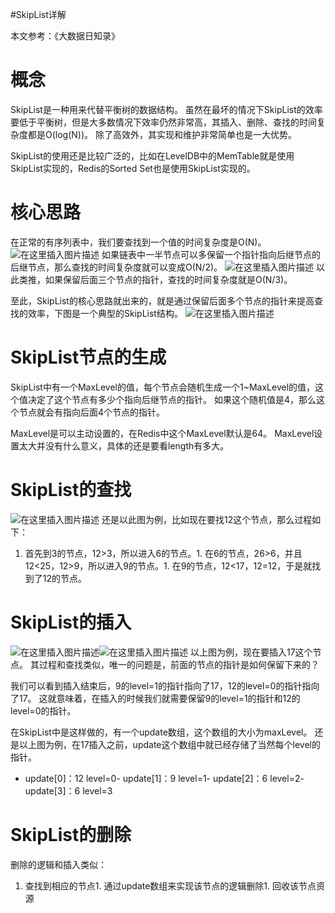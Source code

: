 #SkipList详解
>  
 本文参考：《大数据日知录》 


# 概念

SkipList是一种用来代替平衡树的数据结构。 虽然在最坏的情况下SkipList的效率要低于平衡树，但是大多数情况下效率仍然非常高，其插入、删除、查找的时间复杂度都是O(log(N))。 除了高效外，其实现和维护非常简单也是一大优势。

SkipList的使用还是比较广泛的，比如在LevelDB中的MemTable就是使用SkipList实现的，Redis的Sorted Set也是使用SkipList实现的。

# 核心思路

在正常的有序列表中，我们要查找到一个值的时间复杂度是O(N)。 <img src="https://img-blog.csdnimg.cn/20190519171942931.png" alt="在这里插入图片描述"> 如果链表中一半节点可以多保留一个指针指向后继节点的后继节点，那么查找的时间复杂度就可以变成O(N/2)。 <img src="https://img-blog.csdnimg.cn/20190519172203530.png" alt="在这里插入图片描述"> 以此类推，如果保留后面三个节点的指针，查找的时间复杂度就是O(N/3)。

至此，SkipList的核心思路就出来的，就是通过保留后面多个节点的指针来提高查找的效率，下图是一个典型的SkipList结构。 <img src="https://img-blog.csdnimg.cn/20190519172415415.png" alt="在这里插入图片描述">

# SkipList节点的生成

SkipList中有一个MaxLevel的值，每个节点会随机生成一个1~MaxLevel的值，这个值决定了这个节点有多少个指向后继节点的指针。 如果这个随机值是4，那么这个节点就会有指向后面4个节点的指针。

>  
 MaxLevel是可以主动设置的，在Redis中这个MaxLevel默认是64。 MaxLevel设置太大并没有什么意义，具体的还是要看length有多大。 


# SkipList的查找

<img src="https://img-blog.csdnimg.cn/20190519172415415.png" alt="在这里插入图片描述"> 还是以此图为例，比如现在要找12这个节点，那么过程如下：
1. 首先到3的节点，12&gt;3，所以进入6的节点。1. 在6的节点，26&gt;6，并且12&lt;25，12&gt;9，所以进入9的节点。1. 在9的节点，12&lt;17，12=12，于是就找到了12的节点。
# SkipList的插入

<img src="https://img-blog.csdnimg.cn/20190519173738184.png" alt="在这里插入图片描述"><img src="https://img-blog.csdnimg.cn/20190519173851271.png" alt="在这里插入图片描述"> 以上图为例，现在要插入17这个节点。 其过程和查找类似，唯一的问题是，前面的节点的指针是如何保留下来的？

我们可以看到插入结束后，9的level=1的指针指向了17，12的level=0的指针指向了17。 这就意味着，在插入的时候我们就需要保留9的level=1的指针和12的level=0的指针。

在SkipList中是这样做的，有一个update数组，这个数组的大小为maxLevel。 还是以上图为例，在17插入之前，update这个数组中就已经存储了当然每个level的指针。
- update[0]：12 level=0- update[1]：9 level=1- update[2]：6 level=2- update[3]：6 level=3
# SkipList的删除

删除的逻辑和插入类似：
1. 查找到相应的节点1. 通过update数组来实现该节点的逻辑删除1. 回收该节点资源